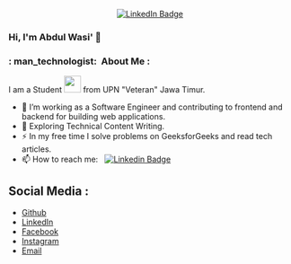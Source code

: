 <p align="center">
<a href="https://www.linkedin.com/in/abdwasidev"><img src="https://img.shields.io/badge/LinkedIn-blue?style=for-the-badge&logo=linkedin&logoColor=white" alt="LinkedIn Badge"></a>
</p>

### Hi, I'm Abdul Wasi' 👋 

### : man_technologist: &nbsp;About Me :

I am a Student <img src="https://media.giphy.com/media/WUlplcMpOCEmTGBtBW/giphy.gif" width="30"> from UPN "Veteran" Jawa Timur.

- 🔭 I’m working as a Software Engineer and contributing to frontend and backend for building web applications.
- 🌱 Exploring Technical Content Writing.
- ⚡ In my free time I solve problems on GeeksforGeeks and read tech articles.
- 📫 How to reach me: &nbsp; [![Linkedin Badge](https://img.shields.io/badge/-kakbar-blue?style=flat&logo=Linkedin&logoColor=white)](https://www.linkedin.com/in/abdwasidev)


<!--
**abdwasidev/abdwasidev** is a ✨ _special_ ✨ repository because its `README.md` (this file) appears on your GitHub profile.

Here are some ideas to get you started:

- 🔭 I’m currently working on ...
- 🌱 I’m currently learning ...
- 👯 I’m looking to collaborate on ...
- 🤔 I’m looking for help with ...
- 💬 Ask me about ...
- 📫 How to reach me: ...
- 😄 Pronouns: ...
- ⚡ Fun fact: ...
-->

## Social Media : 
- <a href="https://github.com/abdwasidev">Github</a>
- <a href="https://www.linkedin.com/in/abdwasidev/">LinkedIn</a>
- <a href="https://facebook.com/abdwasidev">Facebook</a>
- <a href="https://instagram.com/abdwasidev">Instagram</a>
- <a href="mailto:abdulwasialafif@gmail.com">Email</a>
